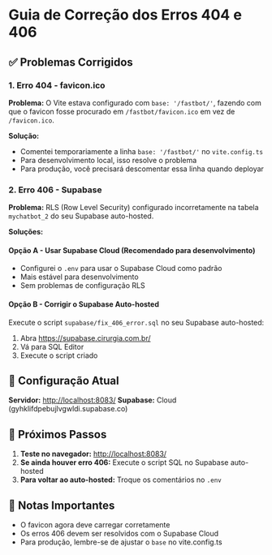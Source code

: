 # Guia de Correção dos Erros 404 e 406

## ✅ Problemas Corrigidos

### 1. **Erro 404 - favicon.ico**

**Problema:** O Vite estava configurado com `base: '/fastbot/'`, fazendo com que o favicon fosse procurado em `/fastbot/favicon.ico` em vez de `/favicon.ico`.

**Solução:** 

- Comentei temporariamente a linha `base: '/fastbot/'` no `vite.config.ts`
- Para desenvolvimento local, isso resolve o problema
- Para produção, você precisará descomentar essa linha quando deployar

### 2. **Erro 406 - Supabase**

**Problema:** RLS (Row Level Security) configurado incorretamente na tabela `mychatbot_2` do seu Supabase auto-hosted.

**Soluções:**

#### Opção A - Usar Supabase Cloud (Recomendado para desenvolvimento)

- Configurei o `.env` para usar o Supabase Cloud como padrão
- Mais estável para desenvolvimento
- Sem problemas de configuração RLS

#### Opção B - Corrigir o Supabase Auto-hosted

Execute o script `supabase/fix_406_error.sql` no seu Supabase auto-hosted:

1. Abra <https://supabase.cirurgia.com.br/>
2. Vá para SQL Editor
3. Execute o script criado

## 🔧 Configuração Atual

**Servidor:** <http://localhost:8083/>
**Supabase:** Cloud (gyhklifdpebujlvgwldi.supabase.co)

## 🚀 Próximos Passos

1. **Teste no navegador:** <http://localhost:8083/>
2. **Se ainda houver erro 406:** Execute o script SQL no Supabase auto-hosted
3. **Para voltar ao auto-hosted:** Troque os comentários no `.env`

## 📝 Notas Importantes

- O favicon agora deve carregar corretamente
- Os erros 406 devem ser resolvidos com o Supabase Cloud
- Para produção, lembre-se de ajustar o `base` no vite.config.ts
